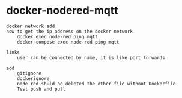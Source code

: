 # docker-nodered-mqtt
    docker network add
    how to get the ip address on the docker network
        docker exec node-red ping mqtt 
        docker-compose exec node-red ping mqtt

    links 
        user can be connected by name, it is like port forwards 

    add
        gitignore
        dockerignore 
        node-red shuld be deleted the other file without Dockerfile
        Test push and pull         
        
